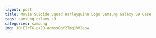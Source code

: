 ```yaml
---
layout: post
title: Movie Suicide Squad Harleyquinn Logo Samsung Galaxy S9 Case
tags: samsung galaxy s9
categories: samsung
img: 1OjEIrTG-pK2O-admssGgY2Tmq1VV2apw
---
```

